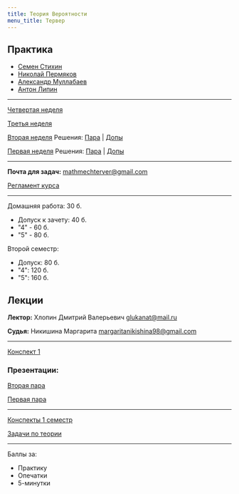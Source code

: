 ```yaml
---
title: Теория Вероятности
menu_title: Тервер
---
```


## Практика

* [Семен Стихин](https://t.me/samstikhin)
* [Николай Пермяков](https://t.me/Envoy_of_Darkness)
* [Александр Муллабаев](https://t.me/Programmer007)
* [Антон Липин](https://t.me/antonlipin)

---

[Четвертая неделя](practice/4.pdf)

[Третья неделя](practice/3.pdf)

[Вторая неделя](practice/2.pdf) Решения: [Пара](practice/2b.pdf) \| [Допы](practice/2d.pdf)

[Первая неделя](practice/1.pdf) Решения: [Пара](practice/1b.pdf) \| [Допы](practice/1d.pdf)

---

**Почта для задач:** mathmechterver@gmail.com

[Регламент курса](https://docs.google.com/document/d/11hwt5iI8w8OMd6HvdSK6FvEmuNv0xnQ3ynRbrenP8DI/edit)

---

Домашняя работа: 30 б.

- Допуск к зачету: 40 б.
- "4" - 60 б.
- "5" - 80 б.

Второй семестр:

- Допуск: 80 б.
- "4": 120 б.
- "5": 160 б.



## Лекции

**Лектор:** Хлопин Дмитрий Валерьевич glukanat@mail.ru

**Судья:** Никишина Маргарита margaritanikishina98@gmail.com

---

[Конспект 1](lectures/1)



### Презентации:

[Вторая пара](files/лекция2.pdf)

[Первая пара](files/лекция1.pdf)

---

[Конспекты 1 семестр](files/конспект1.pdf)

[Задачи по теории](files/teor_problems.pdf)

---

Баллы за:

* Практику
* Опечатки
* 5-минутки